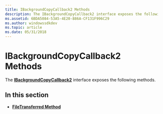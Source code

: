 ```yaml
---
title: IBackgroundCopyCallback2 Methods
description: The IBackgroundCopyCallback2 interface exposes the following methods.
ms.assetid: 6BDA5084-53A5-4E20-886A-CF131F996C29
ms.author: windowssdkdev
ms.topic: article
ms.date: 05/31/2018
---
```


# IBackgroundCopyCallback2 Methods

The [**IBackgroundCopyCallback2**](/windows/desktop/api/Bits3_0/nn-bits3_0-ibackgroundcopycallback2) interface exposes the following methods.

## In this section

-   [**FileTransferred Method**](/windows/desktop/api/Bits3_0/nf-bits3_0-ibackgroundcopycallback2-filetransferred)

 

 




